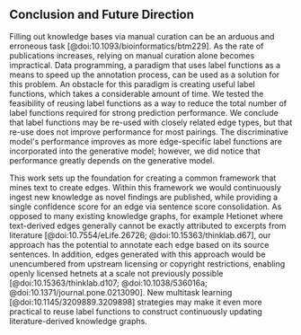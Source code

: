 ## Conclusion and Future Direction

Filling out knowledge bases via manual curation can be an arduous and erroneous task [@doi:10.1093/bioinformatics/btm229].
As the rate of publications increases, relying on manual curation alone becomes impractical.
Data programming, a paradigm that uses label functions as a means to speed up the annotation process, can be used as a solution for this problem.
An obstacle for this paradigm is creating useful label functions, which takes a considerable amount of time. 
We tested the feasibility of reusing label functions as a way to reduce the total number of label functions required for strong prediction performance.
We conclude that label functions may be re-used with closely related edge types, but that re-use does not improve performance for most pairings.
The discriminative model's performance improves as more edge-specific label functions are incorporated into the generative model; however, we did notice that performance greatly depends on the generative model.

This work sets up the foundation for creating a common framework that mines text to create edges.
Within this framework we would continuously ingest new knowledge as novel findings are published, while providing a single confidence score for an edge via sentence score consolidation.
As opposed to many existing knowledge graphs, for example Hetionet where text-derived edges generally cannot be exactly attributed to excerpts from literature [@doi:10.7554/eLife.26726; @doi:10.15363/thinklab.d67], our approach has the potential to annotate each edge based on its source sentences.
In addition, edges generated with this approach would be unencumbered from upstream licensing or copyright restrictions, enabling openly licensed hetnets at a scale not previously possible [@doi:10.15363/thinklab.d107; @doi:10.1038/536016a; @doi:10.1371/journal.pone.0213090].
New multitask learning [@doi:10.1145/3209889.3209898] strategies may make it even more practical to reuse label functions to construct continuously updating literature-derived knowledge graphs.
